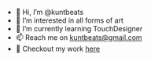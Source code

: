 - 👋 Hi, I’m @kuntbeats
- 👀 I’m interested in all forms of art
- 🌱 I’m currently learning TouchDesigner
- 📫 Reach me on kuntbeats@gmail.com
- 📜 Checkout my work [here](https://kuntbeats.github.io/AyushKhatri-Portfolio/)

<!---
kuntbeats/kuntbeats is a ✨ special ✨ repository because its `README.md` (this file) appears on your GitHub profile.
You can click the Preview link to take a look at your changes.
--->
